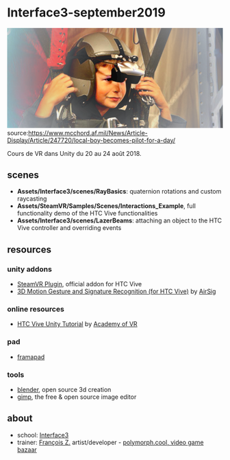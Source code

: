 # Interface3-september2019

![Local boy becomes ‘Pilot for a Day’](banner.png) source:https://www.mcchord.af.mil/News/Article-Display/Article/247720/local-boy-becomes-pilot-for-a-day/

Cours de VR dans Unity du 20 au 24 août 2018.

## scenes

+ **Assets/Interface3/scenes/RayBasics**: quaternion rotations and custom raycasting
+ **Assets/SteamVR/Samples/Scenes/Interactions_Example**, full functionality demo of the HTC Vive functionalities
+ **Assets/Interface3/scenes/LazerBeams**: attaching an object to the HTC Vive controller and overriding events

## resources

### unity addons
+ [SteamVR Plugin](https://assetstore.unity.com/packages/templates/systems/steamvr-plugin-32647), official addon for HTC Vive
+ [3D Motion Gesture and Signature Recognition (for HTC Vive)](https://assetstore.unity.com/packages/tools/input-management/3d-motion-gesture-and-signature-recognition-for-htc-vive-95144) by [AirSig](https://assetstore.unity.com/publishers/28764)

### online resources
+ [HTC Vive Unity Tutorial](http://academyofvr.com/intro-vr-development-unity-htc-vive/) by [Academy of VR](http://academyofvr.com)

### pad

+ [framapad](https://bimestriel.framapad.org/p/interface3-september2019)

### tools

+ [blender](https://www.blender.org/), open source 3d creation
+ [gimp](https://www.gimp.org/), the free & open source image editor

## about

+ school: [Interface3](http://www.interface3.be/en/interface3)
+ trainer: [François Z.](http://frankiezafe.org) artist/developer - [polymorph.cool, video game bazaar](http://polymorph.cool)
